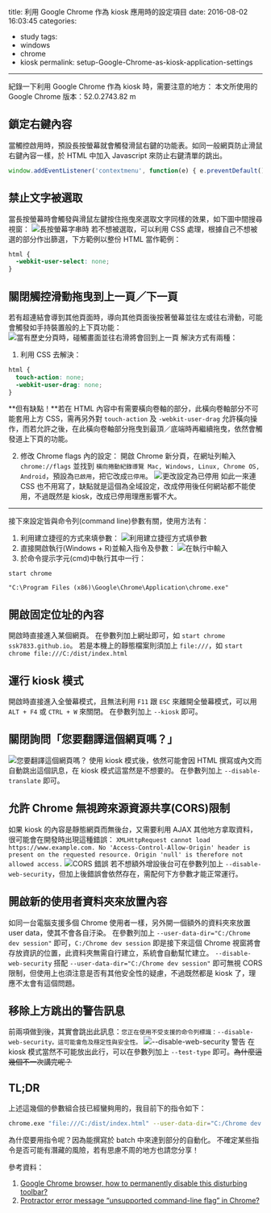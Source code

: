 title: 利用 Google Chrome 作為 kiosk 應用時的設定項目
date: 2016-08-02 16:03:45
categories:
- study
tags:
- windows
- chrome
- kiosk
permalink: setup-Google-Chrome-as-kiosk-application-settings
---
紀錄一下利用 Google Chrome 作為 kiosk 時，需要注意的地方：
本文所使用的 Google Chrome 版本：52.0.2743.82 m

## 鎖定右鍵內容
當觸控啟用時，預設長按螢幕就會觸發滑鼠右鍵的功能表。如同一般網頁防止滑鼠右鍵內容一樣，於 HTML 中加入 Javascript 來防止右鍵清單的跳出。
```javascript
window.addEventListener('contextmenu', function(e) { e.preventDefault(); });
```

## 禁止文字被選取
當長按螢幕時會觸發與滑鼠左鍵按住拖曳來選取文字同樣的效果，如下圖中間搜尋視窗：
![長按螢幕字串時](/blog/images/2016-08-02-setup-Google-Chrome-as-kiosk-application-settings/01.png "長按螢幕字串時")
若不想被選取，可以利用 CSS 處理，根據自己不想被選的部分作出篩選，下方範例以整份 HTML 當作範例：
```CSS
html {
  -webkit-user-select: none;
}
```

## 關閉觸控滑動拖曳到上一頁／下一頁
若有超連結會導到其他頁面時，導向其他頁面後按著螢幕並往左或往右滑動，可能會觸發如手持裝置般的上下頁功能：
![當有歷史分頁時，碰觸畫面並往右滑將會回到上一頁](/blog/images/2016-08-02-setup-Google-Chrome-as-kiosk-application-settings/02.png "當有歷史分頁時，碰觸畫面並往右滑將會回到上一頁")
解決方式有兩種：
1. 利用 CSS 去解決：
  ```CSS
  html {
    touch-action: none;
    -webkit-user-drag: none;
  }
  ```
  **但有缺點！**若在 HTML 內容中有需要橫向卷軸的部分，此橫向卷軸部分不可能套用上方 CSS，需再另外對 `touch-action` 及 `-webkit-user-drag` 允許橫向操作，而若允許之後，在此橫向卷軸部分拖曳到最頂／底端時再繼續拖曳，依然會觸發道上下頁的功能。

2. 修改 Chrome flags 內的設定：
  開啟 Chrome 新分頁，在網址列輸入 `chrome://flags` 並找到 `橫向捲動紀錄導覽 Mac, Windows, Linux, Chrome OS, Android`，預設為`已啟用`，把它改成`已停用`。
  ![更改設定為已停用](/blog/images/2016-08-02-setup-Google-Chrome-as-kiosk-application-settings/03.png "更改設定為已停用")
  如此一來連 CSS 也不用寫了，缺點就是這個為全域設定，改成停用後任何網站都不能使用，不過既然是 kiosk，改成已停用理應影響不大。

---
接下來設定皆與命令列(command line)參數有關，使用方法有：
1. 利用建立捷徑的方式來填參數：
  ![利用建立捷徑方式填參數](/blog/images/2016-08-02-setup-Google-Chrome-as-kiosk-application-settings/04.png "利用建立捷徑方式填參數")
2. 直接開啟執行(Windows + R)並輸入指令及參數：
  ![在執行中輸入](/blog/images/2016-08-02-setup-Google-Chrome-as-kiosk-application-settings/05.png "在執行中輸入")
3. 於命令提示字元(cmd)中執行其中一行：
  ```
  start chrome
  ```
  ```
  "C:\Program Files (x86)\Google\Chrome\Application\chrome.exe"
  ```

## 開啟固定位址的內容
開啟時直接進入某個網頁。
在參數列加上網址即可，如 `start chrome ssk7833.github.io`。
若是本機上的靜態檔案則須加上 `file:///`，如 `start chrome file:///C:/dist/index.html`

## 運行 kiosk 模式
開啟時直接進入全螢幕模式，且無法利用 `F11` 跟 `ESC` 來離開全螢幕模式，可以用 `ALT + F4` 或 `CTRL + W` 來關閉。
在參數列加上 `--kiosk` 即可。

## 關閉詢問「您要翻譯這個網頁嗎？」
![您要翻譯這個網頁嗎？](/blog/images/2016-08-02-setup-Google-Chrome-as-kiosk-application-settings/06.png "您要翻譯這個網頁嗎？")
使用 kiosk 模式後，依然可能會因 HTML 撰寫或內文而自動跳出這個訊息，在 kiosk 模式這當然是不想要的。
在參數列加上 `--disable-translate` 即可。

## 允許 Chrome 無視跨來源資源共享(CORS)限制
如果 kiosk 的內容是靜態網頁而無後台，又需要利用 AJAX 其他地方拿取資料，很可能會在開發時出現這種錯誤：
`XMLHttpRequest cannot load https://www.example.com. No 'Access-Control-Allow-Origin' header is present on the requested resource. Origin 'null' is therefore not allowed access.`
![CORS 錯誤](/blog/images/2016-08-02-setup-Google-Chrome-as-kiosk-application-settings/07.png "CORS 錯誤")
若不想額外增設後台可在參數列加上 `--disable-web-security`，但加上後錯誤會依然存在，需配何下方參數才能正常運行。

## 開啟新的使用者資料夾來放置內容
如同一台電腦支援多個 Chrome 使用者一樣，另外開一個額外的資料夾來放置 user data，使其不會各自汙染。
在參數列加上 `--user-data-dir="C:/Chrome dev session"` 即可，`C:/Chrome dev session` 即是接下來這個 Chrome 視窗將會存放資訊的位置，此資料夾無需自行建立，系統會自動幫忙建立。
`--disable-web-security` 搭配 `--user-data-dir="C:/Chrome dev session"` 即可無視 CORS 限制，但使用上也須注意是否有其他安全性的疑慮，不過既然都是 kiosk 了，理應不太會有這個問題。

## 移除上方跳出的警告訊息
前兩項做到後，其實會跳出此訊息：`您正在使用不受支援的命令列標識：--disable-web-security。這可能會危及穩定性與安全性。`
![--disable-web-security 警告](/blog/images/2016-08-02-setup-Google-Chrome-as-kiosk-application-settings/08.png "--disable-web-security 警告")
在 kiosk 模式當然不可能放出此行，可以在參數列加上 `--test-type` 即可。~~為什麼這幾個不一次講完呢？~~

## TL;DR
上述這幾個的參數組合技已經蠻夠用的，我目前下的指令如下：
```bash
chrome.exe "file:///C:/dist/index.html" --user-data-dir="C:/Chrome dev session" --disable-web-security --test-type --disable-translate --kiosk
```
為什麼要用指令呢？因為能撰寫於 batch 中來達到部分的自動化。
不確定某些指令是否可能有潛藏的風險，若有思慮不周的地方也請您分享！

參考資料：
1. [Google Chrome browser, how to permanently disable this disturbing toolbar?](http://askubuntu.com/a/310521)
2. [Protractor error message “unsupported command-line flag” in Chrome?](http://stackoverflow.com/a/24018881/4968420)
